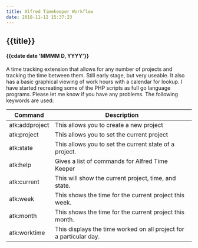 ```yaml
---
title: Alfred Timekeeper Workflow
date: 2018-11-12 15:37:23
---
```

## {{title}}
#### {{cdate date 'MMMM D, YYYY'}}


A time tracking extension that allows for any number of projects and tracking the time between them. Still early stage, but very useable. It also has a basic graphical viewing of work hours with a calendar for lookup. I have started recreating some of the PHP scripts as full go language programs. Please let me know if you have any problems. The following keywords are used:

| Command | Description |
| --- | --- |
| atk:addproject | This allows you to create a new project |
| atk:project | This allows you to set the current project |
| atk:state | This allows you to set the current state of a project. |
| atk:help | Gives a list of commands for Alfred Time Keeper |
| atk:current | This will show the current project, time, and state. |
| atk:week | This shows the time for the current project this week. |
| atk:month | This shows the time for the current project this month. |
| atk:worktime | This displays the time worked on all project for a particular day. |

